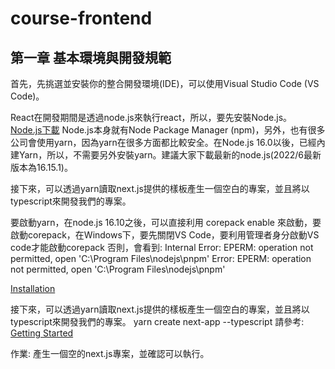 # course-frontend
## 第一章 基本環境與開發規範
首先，先挑選並安裝你的整合開發環境(IDE)，可以使用Visual Studio Code (VS Code)。

React在開發期間是透過node.js來執行react，所以，要先安裝Node.js。
[Node.js下載](https://nodejs.org/zh-tw/download/)
Node.js本身就有Node Package Manager (npm)，另外，也有很多公司會使用yarn，因為yarn在很多方面都比較安全。在Node.js 16.0以後，已經內建Yarn，所以，不需要另外安裝yarn。建議大家下載最新的node.js(2022/6最新版本為16.15.1)。

接下來，可以透過yarn讀取next.js提供的樣板產生一個空白的專案，並且將以typescript來開發我們的專案。

要啟動yarn，在node.js 16.10之後，可以直接利用
corepack enable
來啟動，要啟動corepack，在Windows下，要先關閉VS Code，要利用管理者身分啟動VS code才能啟動corepack
否則，會看到:
Internal Error: EPERM: operation not permitted, open 'C:\Program Files\nodejs\pnpm'
Error: EPERM: operation not permitted, open 'C:\Program Files\nodejs\pnpm'

[Installation](https://yarnpkg.com/getting-started/install)

接下來，可以透過yarn讀取next.js提供的樣板產生一個空白的專案，並且將以typescript來開發我們的專案。
yarn create next-app --typescript
請參考:
[Getting Started](https://nextjs.org/docs/getting-started)

作業: 產生一個空的next.js專案，並確認可以執行。
